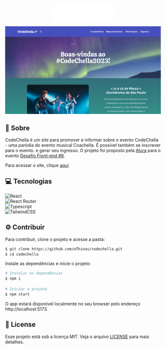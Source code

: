 <p align="center">
  <img src="https://github.com/oThinas/codechella/blob/master/.github/logo.png" alt="Logo do CodeChella" width="200px">
</p>

<p align="center">
  <img src="https://github.com/oThinas/codechella/blob/master/.github/1.png" alt="Home da aplicação">
</p>

## 📝 Sobre

CodeChella é um site para promover e informar sobre o evento CodeChella - uma paródia do evento musical Coachella. É possível também se inscrever para o evento. e gerar seu ingresso. O projeto foi proposto pela [Alura](https://www.alura.com.br/) para o evento [Desafio Front-end #6](https://www.alura.com.br/challenges/front-end-6?host=https://cursos.alura.com.br).

Para acessar o site, clique [aqui](https://codechella-jade.vercel.app/)

## 💻 Tecnologias

![React](https://img.shields.io/badge/React-20232A?style=for-the-badge&logo=react&logoColor=61DAFB) <br>
![React Router](https://img.shields.io/badge/React_Router-CA4245?style=for-the-badge&logo=react-router&logoColor=white) <br>
![Typescript](https://img.shields.io/badge/TypeScript-007ACC?style=for-the-badge&logo=typescript&logoColor=white) <br>
![TailwindCSS](https://img.shields.io/badge/Tailwind_CSS-38B2AC?style=for-the-badge&logo=tailwind-css&logoColor=white)

## ⚙ Contribuir
  
Para contribuir, clone o projeto e acesse a pasta:

```bash
$ git clone https://github.com/oThinas/codechella.git
$ cd codechella
```
  
Instale as dependências e inicie o projeto:

```bash
# Instalar as dependências
$ npm i

# Iniciar o projeto
$ npm start
```

O app estará disponível localmente no seu browser pelo endereço http://localhost:5173.

## 🔐 License
  
Esse projeto está sob a licença MIT. Veja o arquivo [LICENSE](LICENSE.md) para mais detalhes.
